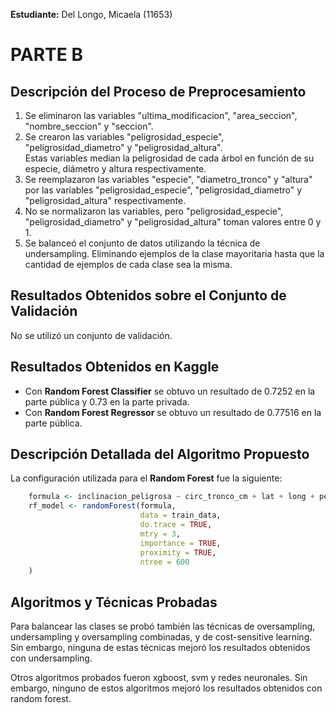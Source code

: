 **Estudiante:** Del Longo, Micaela (11653)

# PARTE B

## Descripción del Proceso de Preprocesamiento
1. Se eliminaron las variables "ultima_modificacion", "area_seccion", "nombre_seccion" y "seccion".
2. Se crearon las variables "peligrosidad_especie", "peligrosidad_diametro" y "peligrosidad_altura".\
   Estas variables median la peligrosidad de cada árbol en función de su especie, diámetro y altura respectivamente.
3. Se reemplazaron las variables "especie", "diametro_tronco" y "altura" por las variables "peligrosidad_especie", 
   "peligrosidad_diametro" y "peligrosidad_altura" respectivamente.
4. No se normalizaron las variables, pero "peligrosidad_especie", "peligrosidad_diametro" y "peligrosidad_altura" toman
   valores entre 0 y 1.
5. Se balanceó el conjunto de datos utilizando la técnica de undersampling. Eliminando ejemplos de la clase mayoritaria
   hasta que la cantidad de ejemplos de cada clase sea la misma.

## Resultados Obtenidos sobre el Conjunto de Validación

No se utilizó un conjunto de validación.

## Resultados Obtenidos en Kaggle

- Con **Random Forest Classifier** se obtuvo un resultado de 0.7252 en la parte pública y 0.73 en la parte privada.
- Con **Random Forest Regressor** se obtuvo un resultado de 0.77516 en la parte pública.

## Descripción Detallada del Algoritmo Propuesto

La configuración utilizada para el **Random Forest** fue la siguiente:

```R
    formula <- inclinacion_peligrosa ~ circ_tronco_cm + lat + long + peligrosidad_especie + peligrosidad_diametro + peligrosidad_altura
    rf_model <- randomForest(formula,
                             data = train_data,
                             do.trace = TRUE,
                             mtry = 3,
                             importance = TRUE,
                             proximity = TRUE,
                             ntree = 600
    )
```

## Algoritmos y Técnicas Probadas

Para balancear las clases se probó también las técnicas de oversampling, undersampling y oversampling combinadas, y de 
cost-sensitive learning. Sin embargo, ninguna de estas técnicas mejoró los resultados obtenidos con undersampling.

Otros algoritmos probados fueron xgboost, svm y redes neuronales. Sin embargo, ninguno de estos algoritmos mejoró los
resultados obtenidos con random forest.
